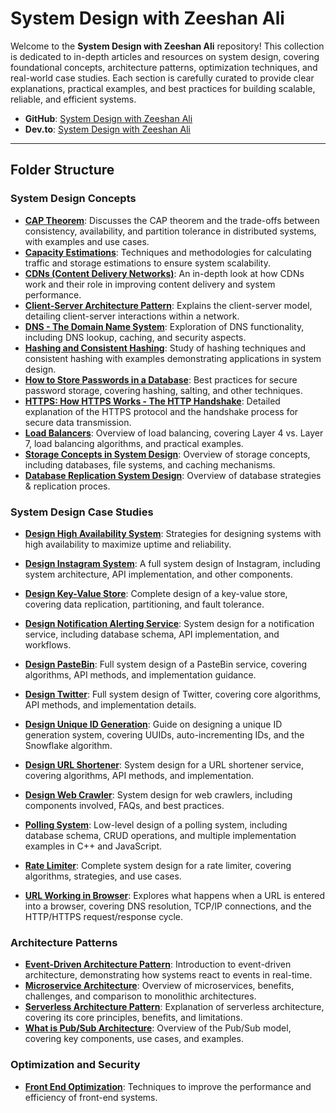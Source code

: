 # System Design with Zeeshan Ali

Welcome to the **System Design with Zeeshan Ali** repository! This collection is dedicated to in-depth articles and resources on system design, covering foundational concepts, architecture patterns, optimization techniques, and real-world case studies. Each section is carefully curated to provide clear explanations, practical examples, and best practices for building scalable, reliable, and efficient systems.

- **GitHub**: [System Design with Zeeshan Ali](https://github.com/ZeeshanAli-0704/SystemDesignWithZeeshanAli)
- **Dev.to**: [System Design with Zeeshan Ali](https://dev.to/t/systemdesignwithzeeshanali)

---

## Folder Structure

### System Design Concepts
- **[CAP Theorem](./Concepts//CAP_Theorem/CAP_Theorem.md)**: Discusses the CAP theorem and the trade-offs between consistency, availability, and partition tolerance in distributed systems, with examples and use cases.
- **[Capacity Estimations](./Concepts/Capacity_Estimations/Capacity%20Estimation%20Details.md)**: Techniques and methodologies for calculating traffic and storage estimations to ensure system scalability.
- **[CDNs (Content Delivery Networks)](./Network_and_Distributed_Systems/CDN/CDN.md)**: An in-depth look at how CDNs work and their role in improving content delivery and system performance.
- **[Client-Server Architecture Pattern](./Architecture_Patterns/Client_Server_Architecture_Pattern//Client%20Server%20Architecture%20Pattern.md)**: Explains the client-server model, detailing client-server interactions within a network.
- **[DNS - The Domain Name System](./Network_and_Distributed_Systems/DNS/DNS.md)**: Exploration of DNS functionality, including DNS lookup, caching, and security aspects.
- **[Hashing and Consistent Hashing](./Concepts/Hashing_Consistent_Hashing)**: Study of hashing techniques and consistent hashing with examples demonstrating applications in system design.
- **[How to Store Passwords in a Database](./Security_and_Best_Practices/How_To_Store_Password_in_Database/How_To_Store_Password_in_Database.md)**: Best practices for secure password storage, covering hashing, salting, and other techniques.
- **[HTTPS: How HTTPS Works - The HTTP Handshake](./Security_and_Best_Practices//Https_How_Https_Works/Https_How_Https_Works.md)**: Detailed explanation of the HTTPS protocol and the handshake process for secure data transmission.
- **[Load Balancers](./Concepts/Load_Balancers/Load_Balancer.md)**: Overview of load balancing, covering Layer 4 vs. Layer 7, load balancing algorithms, and practical examples.
- **[Storage Concepts in System Design](./Concepts/Storage_Concepts_in_System_Design/Storage_Concepts_in_System_Design.md)**: Overview of storage concepts, including databases, file systems, and caching mechanisms.
- **[Database Replication System Design](./Concepts/Database_Replication_System_Design/Database_Replication_in_System_Design.md)**: Overview of database strategies & replication proces.



### System Design Case Studies
- **[Design High Availability System](./Design_Case_Studies/Design_High_Availability_System/Design_High_Availability_System.md)**: Strategies for designing systems with high availability to maximize uptime and reliability.
- **[Design Instagram System](./Design_Case_Studies/Design_Instagram_System/Design_instagram.md)**: A full system design of Instagram, including system architecture, API implementation, and other components.
- **[Design Key-Value Store](./Design_Case_Studies/Design_Key_Value_Store.md/)**: Complete design of a key-value store, covering data replication, partitioning, and fault tolerance.
- **[Design Notification Alerting Service](./Design_Case_Studies/Design_notification_alerting_service/)**: System design for a notification service, including database schema, API implementation, and workflows.
- **[Design PasteBin](./Design_Case_Studies/Design_PasteBin/Design_PasteBin.md)**: Full system design of a PasteBin service, covering algorithms, API methods, and implementation guidance.
- **[Design Twitter](./Design_Case_Studies/Design_Twitter/Design_twitter.md)**: Full system design of Twitter, covering core algorithms, API methods, and implementation details.
- **[Design Unique ID Generation](./Design_Case_Studies/Design_Unique_ID_Generation/Design_Unique_ID_Generation.md)**: Guide on designing a unique ID generation system, covering UUIDs, auto-incrementing IDs, and the Snowflake algorithm.
- **[Design URL Shortener](./Design_Case_Studies/Design_URL_Shortening/URL_Shortening.md)**: System design for a URL shortener service, covering algorithms, API methods, and implementation.
- **[Design Web Crawler](./Design_Case_Studies/Designing_Web_Crawler/Designing_a_Web_Crawler.md)**: System design for web crawlers, including components involved, FAQs, and best practices.
- **[Polling System](./Design_Case_Studies/PollingSystem)**: Low-level design of a polling system, including database schema, CRUD operations, and multiple implementation examples in C++ and JavaScript.

- **[Rate Limiter](./Design_Case_Studies/Rate_Limiter/Rate_Limiter.md)**: Complete system design for a rate limiter, covering algorithms, strategies, and use cases.
- **[URL Working in Browser](./Network_and_Distributed_Systems/URL_Working_In_Browser/When%20you%20type%20a%20URL%20into%20a%20browser%20and%20press%20Enter.md)**: Explores what happens when a URL is entered into a browser, covering DNS resolution, TCP/IP connections, and the HTTP/HTTPS request/response cycle.

### Architecture Patterns
- **[Event-Driven Architecture Pattern](./Architecture_Patterns/Event_Driven_Architecture_Pattern/Event_Driven_Architecture_Pattern.md)**: Introduction to event-driven architecture, demonstrating how systems react to events in real-time.
- **[Microservice Architecture](./Architecture_Patterns/Micro_Service_Architecture/Micro_Service.md)**: Overview of microservices, benefits, challenges, and comparison to monolithic architectures.
- **[Serverless Architecture Pattern](./Architecture_Patterns/Serverless_Architecture_Pattern/Serverless_Architecture_Pattern.md)**: Explanation of serverless architecture, covering its core principles, benefits, and limitations.
- **[What is Pub/Sub Architecture](./Architecture_Patterns/What_is_Pub_Sub_Architecture/What_is_Pub_Sub_Architecture.md)**: Overview of the Pub/Sub model, covering key components, use cases, and examples.

### Optimization and Security
- **[Front End Optimization](./Optimization/Front_End_Optimization/Front_End_Optimization.md)**: Techniques to improve the performance and efficiency of front-end systems.
